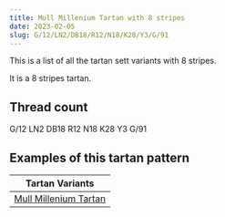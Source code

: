 ```yaml
---
title: Mull Millenium Tartan with 8 stripes
date: 2023-02-05
slug: G/12/LN2/DB18/R12/N18/K28/Y3/G/91
---
```

This is a list of all the tartan sett variants with 8 stripes.

It is a 8 stripes tartan.


## Thread count
G/12 LN2 DB18 R12 N18 K28 Y3 G/91

## Examples of this tartan pattern

| Tartan Variants |
|---------------|
| [Mull Millenium Tartan](/variants/g/12/ln2/db18/r12/n18/k28/y3/g/91-db102040-g008000-k000000-lne0e0e0-n505050-rd00000-yf0c000)||
